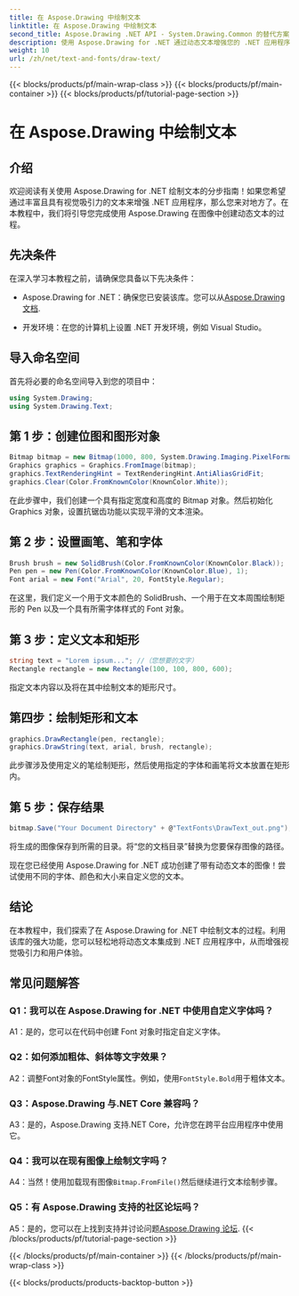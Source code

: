 ```yaml
---
title: 在 Aspose.Drawing 中绘制文本
linktitle: 在 Aspose.Drawing 中绘制文本
second_title: Aspose.Drawing .NET API - System.Drawing.Common 的替代方案
description: 使用 Aspose.Drawing for .NET 通过动态文本增强您的 .NET 应用程序。按照我们的分步指南绘制文本、自定义字体并创建具有视觉吸引力的图像。
weight: 10
url: /zh/net/text-and-fonts/draw-text/
---
```


{{< blocks/products/pf/main-wrap-class >}}
{{< blocks/products/pf/main-container >}}
{{< blocks/products/pf/tutorial-page-section >}}

# 在 Aspose.Drawing 中绘制文本

## 介绍

欢迎阅读有关使用 Aspose.Drawing for .NET 绘制文本的分步指南！如果您希望通过丰富且具有视觉吸引力的文本来增强 .NET 应用程序，那么您来对地方了。在本教程中，我们将引导您完成使用 Aspose.Drawing 在图像中创建动态文本的过程。

## 先决条件

在深入学习本教程之前，请确保您具备以下先决条件：

-  Aspose.Drawing for .NET：确保您已安装该库。您可以从[Aspose.Drawing 文档](https://reference.aspose.com/drawing/net/).

- 开发环境：在您的计算机上设置 .NET 开发环境，例如 Visual Studio。

## 导入命名空间

首先将必要的命名空间导入到您的项目中：

```csharp
using System.Drawing;
using System.Drawing.Text;
```

## 第 1 步：创建位图和图形对象

```csharp
Bitmap bitmap = new Bitmap(1000, 800, System.Drawing.Imaging.PixelFormat.Format32bppPArgb);
Graphics graphics = Graphics.FromImage(bitmap);
graphics.TextRenderingHint = TextRenderingHint.AntiAliasGridFit;
graphics.Clear(Color.FromKnownColor(KnownColor.White));
```

在此步骤中，我们创建一个具有指定宽度和高度的 Bitmap 对象。然后初始化 Graphics 对象，设置抗锯齿功能以实现平滑的文本渲染。

## 第 2 步：设置画笔、笔和字体

```csharp
Brush brush = new SolidBrush(Color.FromKnownColor(KnownColor.Black));
Pen pen = new Pen(Color.FromKnownColor(KnownColor.Blue), 1);
Font arial = new Font("Arial", 20, FontStyle.Regular);
```

在这里，我们定义一个用于文本颜色的 SolidBrush、一个用于在文本周围绘制矩形的 Pen 以及一个具有所需字体样式的 Font 对象。

## 第 3 步：定义文本和矩形

```csharp
string text = "Lorem ipsum..."; //（您想要的文字）
Rectangle rectangle = new Rectangle(100, 100, 800, 600);
```

指定文本内容以及将在其中绘制文本的矩形尺寸。

## 第四步：绘制矩形和文本

```csharp
graphics.DrawRectangle(pen, rectangle);
graphics.DrawString(text, arial, brush, rectangle);
```

此步骤涉及使用定义的笔绘制矩形，然后使用指定的字体和画笔将文本放置在矩形内。

## 第 5 步：保存结果

```csharp
bitmap.Save("Your Document Directory" + @"TextFonts\DrawText_out.png");
```

将生成的图像保存到所需的目录。将“您的文档目录”替换为您要保存图像的路径。

现在您已经使用 Aspose.Drawing for .NET 成功创建了带有动态文本的图像！尝试使用不同的字体、颜色和大小来自定义您的文本。

## 结论

在本教程中，我们探索了在 Aspose.Drawing for .NET 中绘制文本的过程。利用该库的强大功能，您可以轻松地将动态文本集成到 .NET 应用程序中，从而增强视觉吸引力和用户体验。

## 常见问题解答

### Q1：我可以在 Aspose.Drawing for .NET 中使用自定义字体吗？

A1：是的，您可以在代码中创建 Font 对象时指定自定义字体。

### Q2：如何添加粗体、斜体等文字效果？

 A2：调整Font对象的FontStyle属性。例如，使用`FontStyle.Bold`用于粗体文本。

### Q3：Aspose.Drawing 与.NET Core 兼容吗？

A3：是的，Aspose.Drawing 支持.NET Core，允许您在跨平台应用程序中使用它。

### Q4：我可以在现有图像上绘制文字吗？

 A4：当然！使用加载现有图像`Bitmap.FromFile()`然后继续进行文本绘制步骤。

### Q5：有 Aspose.Drawing 支持的社区论坛吗？

 A5：是的，您可以在上找到支持并讨论问题[Aspose.Drawing 论坛](https://forum.aspose.com/c/diagram/17).
{{< /blocks/products/pf/tutorial-page-section >}}

{{< /blocks/products/pf/main-container >}}
{{< /blocks/products/pf/main-wrap-class >}}

{{< blocks/products/products-backtop-button >}}
